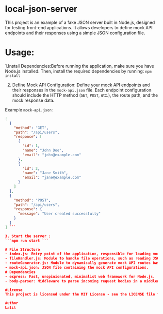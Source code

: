# local-json-server
This project is an example of a fake JSON server built in Node.js, designed for testing front-end applications. It allows developers to define mock API endpoints and their responses using a simple JSON configuration file.

# Usage: 
1.Install Dependencies:Before running the application, make sure you have Node.js installed. Then, install the required dependencies by running:
```npm install```


2. Define Mock API Configuration: Define your mock API endpoints and their responses in the `mock-api.json` file. Each endpoint configuration should include the HTTP method (`GET`, `POST`, etc.), the route path, and the mock response data.

Example `mock-api.json`:
```json
[
  {
    "method": "GET",
    "path": "/api/users",
    "response": [
      {
        "id": 1,
        "name": "John Doe",
        "email": "john@example.com"
      },
      {
        "id": 2,
        "name": "Jane Smith",
        "email": "jane@example.com"
      }
    ]
  },
  {
    "method": "POST",
    "path": "/api/users",
    "response": {
      "message": "User created successfully"
    }
  }
] ```

3. Start the server :
```npm run start ```

# File Structure
- index.js: Entry point of the application, responsible for loading mock API configurations and starting the server.
- fileHandler.js: Module to handle file operations, such as reading JSON data from a file.
- routeGenerator.js: Module to dynamically generate mock API routes based on the configuration.
- mock-api.json: JSON file containing the mock API configurations.
# Dependencies
- express: Fast, unopinionated, minimalist web framework for Node.js.
- body-parser: Middleware to parse incoming request bodies in a middleware before your handlers.

#License
This project is licensed under the MIT License - see the LICENSE file for details.

Author
Lalit
